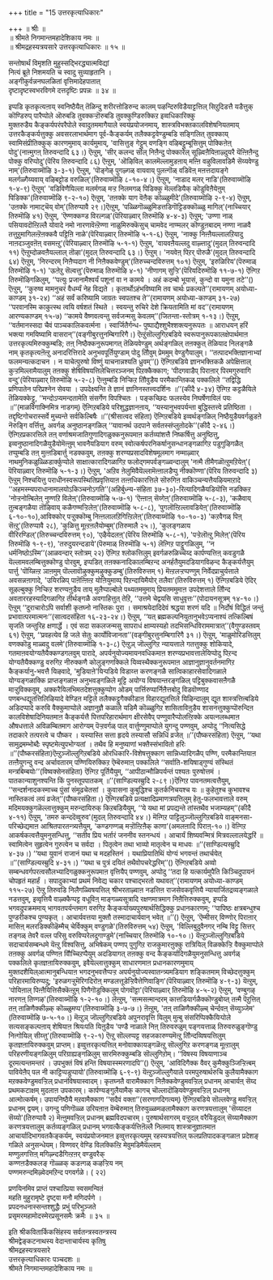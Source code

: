 +++
title = "15 उत्तरकृत्याधिकारः"

+++
॥ श्रीः ॥  
॥ श्रीमते निगमान्तमहादेशिकाय नमः ॥  
॥ श्रीमद्रहस्यत्रयसारे उत्तरकृत्याधिकारः ॥ १५ ॥  
  
  
सन्तोषार्थं विमृशति मुहुस्सद्भिरद्ध्यात्मविद्यां  
नित्यं ब्रूते निशमयति च स्वादु सुव्याहृतानि ।  
अङ्गीकुर्वन्ननघलळितां वृत्तिमादेहपातात्  
दृष्टादृष्टस्वभरविगमे दत्तदृष्टिः प्रपन्नः ॥ ३४ ॥

इप्पडि कृतकृत्यऩाय् स्वनिष्ठैयैत् तॆळिन्दु शरीरत्तोडिरुन्द कालम् पऴन्दिरुविडैयाट्टत्तिल् सिऱुदिडत्तै यडैत्तुक् कॊण्डिरुप् पारैप्पोले ऒरुबडि तुवक्कऱ्ऱॊरुबडि तुवक्कुण्डिरुक्किऱ इव्वधिकारिक्कु  
मुक्तरुडैय कैङ्कर्यपरंपरैपोले स्वादुतममागैयाले स्वयंप्रयोजनमाय्, शास्त्रविभक्तकालविशेषनियतमाय् उत्तरकैङ्कर्यत्तुक्कु अवसरलाभार्थमाग पूर्व-कैङ्कर्यम् तलैक्कट्टवेण्डुम्बडि सङ्गिलित् तुवक्काय् स्वामिसंप्रीतिक्कुक् कारणमुमाय् कार्यमुमाय्, 'वासित्तुङ् गेट्टुम् वणङ्गि वऴिबट्टुम्बूसित्तुम् पोक्किऩेऩ् पोदु'(नाऩ्मुगऩ् तिरुवन्दादि ६३।) ऎऩ्ऱुम्, 'सीर् कलन्द सॊल् निऩैन्दु पोक्कारेल् सूऴ्विऩैयिऩाऴ्दुयरै यॆऩ्ऩिऩैन्दु पोक्कु वरिप्पोदु'(पॆरिय तिरुवन्दादि ८६) ऎऩ्ऱुम्, 'ऒऴिविल् कालमॆल्लामुडऩाय् मऩ्ऩि वऴुविलावडिमै सॆय्यवेण्डु नाम्'(तिरुवाय्मॊऴि ३-३-१) ऎऩ्ऱुम्, 'पॊङ्गेऴ् पुगऴ्गळ् वायवाय् पुलऩ्गॊळ् वडिवॆऩ् मऩत्तदायङ्गे मलर्गळ्गैय्यवाय् वऴिबट्टोड वरुळिल्'(तिरुवाय्मॊऴि ८-१०-४।) ऎऩ्ऱुम्, 'नाडाद मलर् नाडि'(तिरुवाय्मॊऴि १-४-९) ऎऩ्ऱुम्' 'वडिविणैयिल्ला मलर्मगळ् मऱ्ऱ निलमगळ् पिडिक्कु मॆल्लडियैक् कॊडुविऩैयेऩुम् पिडिक्क'(तिरुवाय्मॊऴि ९-२-१०) ऎऩ्ऱुम्, 'तऩक्के याग वॆऩैक् कॊळ्ळुमीदे'(तिरुवाय्मॊऴि २-९-४) ऎऩ्ऱुम्, 'उऩक्के नामाट्चॆय् वोम्'(तिरुप्पावै २९।)ऎऩ्ऱुम्, 'पळ्ळिगॊळ्ळुमिडत्तडिगॊट्टिडक्कॊळ्ळु मागिल्'(नाच्चियार् तिरुमॊऴि ४१) ऎऩ्ऱुम्, 'ऎण्णक्कण्ड विरल्गळ्'(पॆरियाऴ्वार् तिरुमॊऴि ४-४-३) ऎऩ्ऱुम्; 'उण्णा नाळ् पसियावदॊऩ्ऱिल्लै योवादे नमो नारणावॆऩ्ऱॆण्णा नाळुमिरुक्कॆसुच् चामवेद नाण्मलर् कॊण्डुऩबादम् नण्णा नाळवै तत्तुऱुमागिलऩ्ऱॆऩक्कवै पट्टिऩि नाळे'(पॆरियाऴ्वार् तिरुमॊऴि ५-१-६) ऎऩ्ऱुम्, 'नाक्कु निऩ्ऩैयल्लालऱियादु नाऩदञ्जुवऩॆऩ् वसमऩ्ऱु'(पॆरियाऴ्वार् तिरुमॊऴि ५-१-१) ऎऩ्ऱुम्, 'वायवऩैयल्लदु वाऴ्त्तादु'(मुदल् तिरुवन्दादि ११) ऎऩ्ऱुम्दोळवऩैयल्लाल् तॊऴा'(मुदल् तिरुवन्दादि ६३।) ऎऩ्ऱुम्। 'नयवेऩ् पिऱर् पॊरुळै'(मुदल् तिरुवन्दादि ६४) ऎऩ्ऱुम्, 'निरन्दरम् निऩैप्पदाग नी निऩैक्कवेण्डुम्'(तिरुच्चन्दविरुत्तम् १०१) ऎऩ्ऱुम्, 'इरुळिरिय'(पॆरुमाळ् तिरुमॊऴि १-१) 'ऊऩेऱु सॆल्वत्तु'(पॆरुमाळ् तिरुमॊऴि ४-१) 'नीणागम् सुऱ्ऱि'(पॆरियदिरुमॊऴि ११-७-१) ऎऩ्गिऱ तिरुमॊऴिगळिलुम्, ‘‘पत्युः प्रजानामैश्वर्यं पशूनां वा न कामये । अहं कदम्बो भूयासं, कुन्दो वा यमुना तटे’’() ऎऩ्ऱुम्, ‘‘कुरुष्व मामनुचरं वैधर्म्यं नेह विद्यते । कृतार्थोऽहंभविष्यामि तव चार्थः प्रकल्पते’’(रामायणम् अयोध्या-काण्डम् ३१-२४) ‘‘अहं सर्वं करिष्यामि जाग्रतः स्वपतश्च ते’’(रामायणम् अयोध्या-काण्डम् ३१-२७) ‘‘परवानस्मि काकुत्स्थ त्वयि वर्षशतं स्थिते । स्वयन्तु रुचिरे देशे क्रियतामिति मां वद’’(रामायणम् आरण्यकाण्डम् १५-७) ‘‘कामये वैष्णवत्वन्तु सर्वजन्मसु केवलम्’’(जितन्ता-स्तोत्रम् १-१३।) ऎऩ्ऱुम्, ‘‘वर्तमानस्सदा चैवं पाञ्चकालिकवर्त्मना । स्वार्जितैर्गन्ध- पुष्पाद्यैश्शुभैश्शक्त्यनुरूपतः ॥ आराधयन् हरिं भक्त्या गमयिष्यामि वासरान्’’(वङ्गीबुरत्तुनम्बिगारिगै।) ऎऩ्ऱुंसॊल्लुगिऱबडिये स्वरूपानुरूपकालक्षेपार्थमाऩ उत्तरकृत्यमिरुक्कुम्बडि; तऩ् निष्ठैक्कनुरूपमागत् तॆळियवेण्डुम् अर्थङ्गळिल् तऩक्कुत् तॆळियाद निलङ्गळै नाम् कृतकृत्यऩॆऩ्ऱु अनादरित्तिरादे अनुभवपूर्तियुण्डाम् पोदु तौिवुम् प्रेममुम् वेण्डुगैयालुम्। ‘‘तत्पादभक्तिज्ञानाभ्यां फलमन्यत्कदाचन । न याचेत्पुरुषो विष्णुं याचनान्नश्यति ध्रुवम्’’() ऎऩ्गिऱबडिये ज्ञानभक्तिकळै अपेक्षित्ताल् कुऱ्ऱमिल्लामैयालुम् तऩक्कु शेषिविषयत्तिलेचित्तरञ्जनम् पिऱक्कैक्काग; 'पीदगवाडैप् पिराऩार् पिरमगुरुवागि वन्दु'(पॆरियाऴ्वार् तिरुमॊऴि ५-२-८) ऎऩ्ऩुम्बडि निऱ्किऱ तौिवुडैय परमैकान्तिकळ् पक्कलिले ‘‘तद्विद्धि प्रणिपातेन परिप्रश्नेन सेवया । उपदेक्ष्यन्ति ते ज्ञानं ज्ञानिनस्तत्त्वदर्शिनः ॥’’(कीदै ४-३४) ऎऩ्गिऱ कट्टळैयिले तॆळियक्केट्टु, ‘‘मन्दोऽप्यमन्दतामेति संसर्गेण विपश्चितः । पङ्कच्छिदः फलस्येव निघर्षेणाविलं पयः ॥’’(माळविगाक्निमित्र नाडगम्) ऎऩ्गिऱबडिये परिशुद्धज्ञानऩाय्, ‘‘यस्यानुभवपर्यन्ता बुद्धिस्तत्त्वे प्रतिष्ठिता । तद्दृष्टिगोचरास्सर्वे मुच्यन्ते सर्वकिल्बिषैः ॥’’(श्रीसात्वद संहिता) ऎऩ्गिऱबडिये इव्वर्थङ्गळिल् निष्ठैयुडैयवर्गळुडऩे नॆरुङ्गि वर्त्तित्तु, अवर्गळ् अनुष्ठानङ्गळिल् ‘‘यावानर्थ उदपाने सर्वतस्संप्लुतोदके’’(कीदै २-४६।) ऎऩ्गिऱप्रकारत्तिले तऩ् वर्णाश्रमजातिगुणादिगळुक्कनुरूपमाऩ कर्तव्यांशत्तै निष्कर्षित्तु अनुष्ठित्तु, इव्वनुष्ठानादिगळैयुडैयोमॆऩ्ऩुम् भावनैयडियाग वरुम् स्वोत्कर्षपरनिकर्षानुसन्धानङ्गळागिऱ पडुगुऴिगळैत् तप्पुम्बडि तऩ् मुऩ्ऩडिबार्त्तु नडक्कवुम्, तऩक्कु शरण्यप्रसादविशेषमूलमाग नम्माऴ्वार् नाथमुनिकळुळ्ळिडार्क्कुप्पोले साक्षात्कारादिगळागिऱ फलोद्गमपर्वङ्गळ्वन्दालुम् 'नऩ्मै तीमैगळॊऩ्ऱुमऱियेऩ्'( पॆरियाऴ्वार् तिरुमॊऴि ५-१-३।) ऎऩ्ऱुम्, 'अऱिव ऩेलुमिवैयॆल्लामॆऩ्ऩालडैप्पु नीक्कॊण्णा'(पॆरिय तिरुवन्दादि ३) ऎऩ्ऱुम् निश्चयित्तु पराधीनस्वरूपस्थितिप्रवृत्तियाऩ तऩ्ऩधिकारत्तिले सॊरुगिऩ वाकिञ्चन्यत्तैयऴियमाऱादे ‘‘अहमस्म्यपराधानामालयोऽकिञ्चनोऽगति’’(अहिर्बुध्न्य-संहिता ३७-३०)-रित्यादिगळैयडियॊत्ति नडक्किऱ 'नोऱ्ऱनोऩ्बिलेऩ् नुण्णऱि विलेऩ्'(तिरुवाय्मॊऴि ५-७-१) 'ऎऩ्ऩाऩ् सॆय्गेऩ्'(तिरुवाय्मॊऴि ५-८-३), 'कळैवाय् तुऩ्बङ्गळैया तॊऴिवाय् कळैगण्मऱ्ऱिलेऩ्'(तिरुवाय्मॊऴि ५-८-८), 'पुगलॊऩ्ऱिल्लावडियेऩ्'(तिरुवाय्मॊऴि ६-१०-१०),आविक्कोर् पऱ्ऱुक्कॊम्बु निऩ्ऩलालऱिगिऩ्ऱिलेऩ्'(तिरुवाय्मॊऴि १०-१०-३) 'कऱवैगळ् पिऩ् सॆऩ्ऱु'(तिरुप्पावै २८), 'कुळित्तु मूऩ्ऱऩलैयोम्बुम्'(तिरुमालै २५।), 'कुलङ्गळाय वीरिरण्डिल्'(तिरुच्चन्दविरुत्तम् ९०), 'एऴैयेदलऩ्'(पॆरिय तिरुमॊऴि ५-८-१), 'पऱ्ऱेलॊऩ्ऱु मिलेऩ्'(पॆरिय तिरुमॊऴि १-९-९), 'तरुदुयरन्दडाये'(पॆरुमाळ् तिरुमॊऴि ५-१) लॆऩ्गिऱ पाट्टुगळिलुम्, ‘‘न धर्मनिष्ठोऽस्मि’’(आळवन्दार् स्तोत्रम् २२) ऎऩ्गिऱ श्लोकत्तिलुम् इवर्गळरुळिच्चॆय्द कार्पण्यत्तिऩ् कवडुगळै यॆल्लामवलम्बित्तुक्कॊण्डु पोरवुम्, इप्पडित् तऩक्कनादिकालम्बिऱन्द अनर्हतैयुमदडियागविऴन्द कैङ्कर्यत्तैयुम् पार्त्तु 'पॊय्न्निऩ्ऱ ञाऩमुम् पॊल्लावॊऴुक्कुमऴुक्कुडम्बु'(तिरुविरुत्तम् १) मॆऩ्ऱलऱ्ऱप्पण्णुम् निर्वेदप्राचुर्यत्ताले अवसन्नऩागादे, 'उयिरळिप् पाऩॆऩ्ऩिऩ्ऱ योऩियुमाय्प् पिऱन्दायिमैयोर् तलैवा'(तिरुविरुत्तम् १) ऎऩ्गिऱबडिये ऎदिर् सूऴल्बुक्कु निऱ्किऱ शरण्यऩुडैय ताय् मुलैप्पाल्बोले पथ्यतममुमाय् प्रियतममुमाऩ उपदेशत्ताले तौिन्द अवताररहस्यादिगळागिऱ तीर्थङ्गळै अवगाहित्तुत् तेऱि, ‘‘उत्तमे चेद्वयसि साधुवृत्तः’’(पोदायनसूत्रम् १४-१०।) ऎऩ्ऱुम् ‘‘दुराचारोऽपि सर्वाशी कृतघ्नो नास्तिकः पुरा । समाश्रयेदादिदेवं श्रद्धया शरणं यदि ॥ निर्दोषं विद्धितं जन्तुं प्रभावात्परमात्मनः’’(सात्वदसंहिता १६-२३-२४।) ऎऩ्ऱुम्, ‘‘यत् ब्रह्मकल्पनियुतानुभवेऽप्यनाश्यं तत्किल्बिषं सृजति जन्तुरिह क्षणार्द्धे । एवं सदा सकलजन्मसु सापराधं क्षाम्यस्यहो तदभिसन्धिविराममात्रात्’’(वैगुण्डस्तवम् ६१) ऎऩ्ऱुम्, ‘‘प्रवहत्येव हि जले सेतुः कार्योविजानता’’(वङ्गीबुरत्तुनम्बिगारिगै ३१।) ऎऩ्ऱुम्, 'माळुमोरिडत्तिलुम् वणक्कॊडु माळ्वदु वलमे'(तिरुवाय्मॊऴि १-३-८) ऎऩ्ऱुञ् जॊल्लुगिऱ न्यायत्ताले गतत्तुक्कु शोकियादे, गतमाऩवयोग्यतैयैक्कण्डगलवुम् पारादे, अपर्यनुयोज्यमायनवधिकमाऩ शरण्यप्रभावत्तालेयिप्पोदु पिऱन्द योग्यतैयैक्कण्डु वरुगिऱ नीरुक्कणै कोलुङ्गणक्किले यिव्वस्थैक्कनुरूपमाऩ आज्ञानुज्ञानुवर्तनमागिऱ कैङ्कर्यानु-भवत्तै यिऴवादे, 'मुडियाऩे'यिऱ्पडिये विडाय्त्त करणङ्गळै सात्विकाहारसेवादिगळाले योग्यङ्गळाक्कि प्राप्तङ्गळाऩ अनुभवङ्गळिले मूट्टि अयोग्य विषयान्तरङ्गळिल् पट्टिबुक्कवासऩैगळै माऱ्ऱुविक्कवुम्, अक्करैयिलभिमतदेशत्तुक्कुप्पोग ओडम् पार्त्तिरुप्पार्निऩैत्तबोदु विडवॊण्णाद पणबन्धद्यूतत्तिलिऴियादे वेण्डिऩ मट्टिले तलैक्कट्टुगैक्कीडाऩ विहारद्यूतत्तिले यिऴिन्दालुम् द्यूत शास्त्रत्तिऩ्बडिये अडिदप्पादे करुवि वैक्कुमाप्पोले अज्ञानुज्ञै कळाले यडिमै कॊळ्ळुगिऱ शासिताविऩुडैय शासनत्तुक्कुप्पॊरुन्दिऩ कालविशेषादिनियतमाऩ कैङ्कर्यत्तै पित्तपरिहारार्थमाग क्षीरसेवैप् पण्णुवारैप्पोलऩ्ऱिक्के अयत्नलब्धमाऩ औषधत्ताले अविळम्बितमाग आरोग्यम् पॆऱ्ऱवर्गळ् पाल् वार्त्तुण्णुमाप्पोले युगन्दु पण्णवुम्, अप्पोदु ‘‘नित्यसिद्धे तदाकारे तत्परत्वे च पौष्कर । यस्यास्ति सत्ता हृदये तस्यासौ सन्निधिं व्रजेत् ॥’’(पौष्करसंहिता) ऎऩ्ऱुम्, ‘‘यथा सामुद्रमम्भोब्दैः स्पृष्टमेत्युपभोग्यतां । तथैव हि मनुष्याणां भक्तैस्संभावितो हरिः ॥’’(पौष्करसंहिता)ऎऩ्ऱुञ्जॊल्लुगिऱबडिये ओरधिकारि-विशेषत्तुक्काग सान्निध्यादिगळैप् पण्णि, परमैकान्तियाऩ तऩ्ऩैयुगन्दु वन्द अर्चावतारम् पण्णियिरुक्किऱ ऎम्बॆरुमाऩ् पक्कलिले ‘‘सर्वाति-शयिषाड्गुण्यं संस्थितं मन्त्रबिम्बयोः’’(विष्वक्सेनसंहिता) ऎऩ्गिऱ पूर्तियैयुम्, ‘‘आपीठान्मौळिपर्यन्तं पश्यतः पुरुषोत्तमं । पातकान्याशुनश्यन्ति किं पुनस्तूपपातकम् ॥’’(साण्डिल्यस्म्रुदि २-८९।)ऎऩ्गिऱ पावनतमत्वत्तैयुम्, ‘‘सन्दर्शनादकस्माच्च पुंसां संमूढचेतसां । कुवासना कुबुद्धिश्च कुतर्कनिचयश्च यः ॥ कुहेतुश्च कुभावश्च नास्तिकत्वं लयं व्रजेत्’’(पौष्करसंहिता।) ऎऩ्गिऱबडिये प्रत्यक्षादिप्रमाणत्रयत्तिलुम् हेतु-फलभावत्ताले वरुम् मदिमयक्कुगळॆल्लात्तुक्कुम् मरुन्दायिरुक् किऱबडियैयुम्, ‘‘ये यथा मां प्रपद्यन्ते तांस्तथैव भजाम्यहम्’’(कीदै ४-११) ऎऩ्ऱुम्, 'तमरु कन्ददॆव्वुरुव'(मुदल् तिरुवन्दादि ४४।) मॆऩ्गिऱ पाट्टिलुञ्जॊल्लुगिऱबडिये वाङ्मनसा-परिच्छेद्यमाऩ आश्रितपारतन्त्र्यत्तैयुम्, 'कण्डगण्गळ् मऱ्ऱॊऩ्ऱिऩैक् काणा'(अमलऩादि पिराऩ्-१०।) वॆऩ्गिऱ आकर्षकत्वत्तैयुमनुसन्धित्तु, ‘‘सतीव प्रिय भर्तारं जननीव स्तनन्धयं । आचार्यं शिष्यवन्मित्रं मित्रवल्लालयेद्धरिं ॥ स्वामित्वेन सुहृत्वेन गुरुत्वेन च सर्वदा । पितृत्वेन तथा भाव्यो मातृत्वेन च माधवः ॥’’(साण्डिल्यस्म्रुदि ४-३७।) ‘‘यथा युवानं राजानं यथा च मदहस्तिनं । यथाप्रियातिथिं योग्यं भगवन्तं तथार्चयेत् ॥’’(साण्डिल्यस्म्रुदि ४-३१।) ‘‘यथा च पुत्रं दयितं तथैवोपचरेद्धरिम्’’() ऎऩ्गिऱबडिये अव्वो सम्बन्धवर्गपरत्वसौलभ्यादिगळुक्कनुरूपमाऩ वृत्तियैप् पण्णवुम्, अप्पोदु ‘‘तदा हि यत्कार्यमुपैति किञ्चिदुपायनं चोपहृतं महार्हं । सपादुकाभ्यां प्रथमं निवेद्य चकार पश्चाद्भरतो यथावत्’’(रामायणम् अयोध्या-काण्डम् ११५-२७) ऎऩ्ऱु तिरुवडि निलैगळ्विषयत्तिल् श्रीभरताऴ्वाऩ नडत्तिऩ राजसेवकवृत्तियै न्यायार्जितद्रव्यङ्गळाले नडत्तवुम्, इव्वृत्तियै वाऴ्क्कैप्पट्ट वधूविऩ् माङ्गळ्यसूत्रादि रक्षणमात्रमाग निऩैत्तिरुक्कवुम्, इप्पडि भगवदुपक्रममाय् भागवतपर्यन्तमाग वरुगिऱ कैङ्कर्याख्यपुरुषार्थसिद्धिक्कु प्रधानकारणम्; ‘‘पापिष्ठः क्षत्रबन्धुश्च पुण्डरीकश्च पुण्यकृत् । आचार्यवत्तया मुक्तौ तस्मादाचार्यवान् भवेत् ॥’’() ऎऩ्ऱुम्, 'ऎम्मीसर् विण्णोर् पिराऩार् मासिऩ् मलरडिक्कीऴॆम्मैच् चेर्विक्कुम् वण्डुगळे'(तिरुविरुत्तम् ५४) ऎऩ्ऱुम्, 'विल्लिबुदुवैनगर् नम्बि विट्टु सित्तर् तङ्गळ् तेवरै वल्ल परिसु वरुविप्परेलदुगाण्डुमे'(नाच्चियार् तिरुमॊऴि १०-१०।) यॆऩ्ऱुञ्जॊल्लुगिऱबडिये सदाचार्यसम्बन्धमे यॆऩ्ऱु विश्वसित्तु, अभिषेकम् पण्णप् पुगुगिऱ राजकुमारऩुक्कु रात्रियिल् विळक्केऱ्ऱि वैक्कुमाप्पोले तऩक्कु अवर्गळ् पण्णिऩ वौिच्चिऱप्पैयुम् अदडियागत् तऩक्कु वन्द कैङ्कर्यादिगळैयुमनुसन्धित्तु अवर्गळ् पक्कलिले कृतज्ञऩायिरुक्कवुम्, इवैयॆल्लात्तुक्कुम् साधारणमाऩ प्रधानकारणमुमाय् मुक्तदशैयिल्आत्मानुबन्धियाऩ भगदनुभवत्तैप्पऱ्ऱ अपर्यनुयोज्यस्वातन्त्र्यमडियाग शङ्कितमाम् विच्छेदत्तुक्कुम् परिहारमायिरुप्पदु; 'इरुळगऱ्ऱुमॆरिगदिरोऩ् मण्डलत्तूडेऱ्ऱिवैत्तेणिवाङ्गि'(पॆरियाऴ्वार् तिरुमॊऴि ४-९-३) यॆऩ्ऱुम्, 'पोयिऩाल् पिऩ्ऩैयित्तिसैक्कॆऩ्ऱुम् पिणैगॊडुक्किलुम् पोगवॊट्टा'(पॆरियाऴ्वार् तिरुमॊऴि ४-५-२) ऎऩ्ऱुम्, 'वण्बुगऴ् नारणऩ् तिण्गऴ'(तिरुवाय्मॊऴि १-२-१०।) लॆऩ्ऱुम्, 'सऩ्मसऩ्मान्दरम् कात्तडियार्गळैक्कॊण्डुबोय्त् तऩ्मै पॆऱुत्तित् तऩ् ताळिणैक्कीऴ्क् कॊळ्ळुमप्प'(तिरुवाय्मॊऴि ३-७-७।) ऩॆऩ्ऱुम्, 'तऩ् ताळिणैक्कीऴ्च् चेर्न्दवऩ् सॆय्युञ्जेम' (तिरुवाय्मॊऴि ७-५-१०।) मॆऩ्ऱुञ् जॊल्लुगिऱबडिये अपुनरावृत्ति यिलुम् मुऩ्बु संसरिप्पिक्कैयिऱ्पोले सत्यसङ्कल्पऩाय् शेषियाऩ श्रियःपति यिऩुडैय 'पण्डै नाळाले निऩ् तिरुवरुळुम् पङ्गयत्ताळ् तिरुवरुळुङ्गॊण्डु निऩ्गोयिल् सीय्त्तु'(तिरुवाय्मॊऴि ९-२-१) ऎऩ्ऱु सॊल्लप्पट्ट सहजकारुण्यमॆऩ्ऱु तौिन्दव्विषयत्तिलुम् कृतज्ञऩायिरुक्कवुम् प्राप्तम्। इव्वुत्तरकृत्यत्तिल् मनोवाक्कायङ्गळॆऩ्ऱु सॊल्लुगिऱ करणङ्गळ् मूऩ्ऱालुम् परिहरणीयङ्गळिलुम् परिग्राह्यङ्गळिलुम् सारमिरुक्कुम्बडि सॊल्लुगिऱोम्। ‘‘विषस्य विषयाणाञ्च दूरमत्यन्तमन्तरं । उपभुक्तं विषं हन्ति विषयास्स्मरणादपि’’() ऎऩ्ऱुम्, 'आविदिगैक्क वैवर् कुमैक्कुञ्जिऱ्ऱिऩ्बम् पावियेऩैप् पल नी काट्टिप्पडुप्पायो'(तिरुवाय्मॊऴि ६-९-९) यॆऩ्ऱुञ्जॊल्लुगैयाले परमपुरुषार्थरुचि कुलैयामैक्काग मऱक्कवेण्डुमवऱ्ऱिल् प्रधानंविषयास्वादम्। कृतघ्नतै वारामैक्काग निऩैक्कवेण्डुमवऱ्ऱिल् प्रधानम् आचार्यऩ् सॆय्द प्रथमकटाक्षम् मुदलाऩ उपकारम्। कार्पण्यङ्गुलैयामैक् कागच् चॊल्लादॊऴियवेण्डुमवऱ्ऱिल् प्रधानम् आत्मोत्कर्षम्। उपायनिष्ठैयै मऱवामैक्काग ‘‘सदैवं वक्ता’’(सरणागदिगत्यम्) ऎऩ्गिऱबडिये सॊल्लवेण्डु मवऱ्ऱिल् प्रधानम् द्वयम्। उगन्दु पणिगॊळ्ळ उरियऩाऩ वॆम्बॆरुमाऩ् तिरुवुळ्ळमऴलामैक्काग करणत्रयत्तालुम् 'सॆय्यादऩ सॆय्यो'(तिरुप्पावै २) मॆऩ्ऩुमवऱ्ऱिल् प्रधानम् ब्रह्मविदपचारम्। पुरुषार्थसागरम् वऱ्ऱुदल् वरैयिडुदल् सॆय्यामैक्काग करणत्रयत्तालुम् कर्तव्यङ्गळिल् प्रधानम् भगवत्कैङ्कर्यत्तिऩॆल्लै निलमाय् शास्त्रानुज्ञातमाऩ आचार्यादिभागवतकैङ्कर्यम्, स्वयंप्रयोजनमाऩ इव्वुत्तरकृत्यमुम् रहस्यत्रयत्तिल् फलप्रतिपादकङ्गळाऩ प्रदेशङ् गळिले अनुसन्धेयम्। विण्णवर् वेण्डि विलक्किऩ्ऱि मेवुमडिमैयॆल्लाम्  
 मण्णुलगत्तिऩ् मगिऴ्न्दडैगिऩ्ऱऩर् वण्डुवरैक्  
 कण्णऩडैक्कलङ् गॊळ्ळक् कडऩ्गळ् कऴऱ्ऱिय नम्  
 पण्णमरुन्दमिऴ्वेदमऱिन्द पगवर्गळे। ( २२)  
  
प्रणयिनमिव प्राप्तं पश्चात्प्रिया स्वसमन्वितं  
महति मुहुरामृष्टे दृष्ट्वा मनौ मणिदर्पणे ।  
प्रपदनधनास्सन्तश्शुद्धैः प्रभुं परिभुञ्जते  
प्रसृमरमहामोदस्मेरप्रसूनसमैः क्रमैः ॥ ३५ ॥  
  
इति श्रीकवितार्किकसिंहस्य सर्वतन्त्रस्वतन्त्रस्य  
श्रीमद्वेङ्कटनाथस्य वेदान्ताचार्यस्य कृतिषु  
श्रीमद्रहस्यत्रयसारे  
उत्तरकृत्याधिकारः पञ्चदशः ॥  
श्रीमते निगमान्तमहादेशिकाय नमः ॥